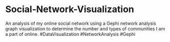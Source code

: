 # Social-Network-Visualization
An analysis of my online social network using a Gephi network analysis graph visualization to determine the number and types of communities I am a part of online. #DataVisualization #NetworkAnalysis #Gephi 
